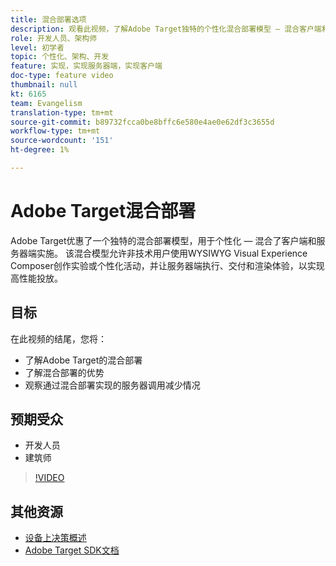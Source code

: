 ```yaml
---
title: 混合部署选项
description: 观看此视频，了解Adobe Target独特的个性化混合部署模型 — 混合客户端和服务器端实施。
role: 开发人员、架构师
level: 初学者
topic: 个性化、架构、开发
feature: 实现，实现服务器端，实现客户端
doc-type: feature video
thumbnail: null
kt: 6165
team: Evangelism
translation-type: tm+mt
source-git-commit: b89732fcca0be8bffc6e580e4ae0e62df3c3655d
workflow-type: tm+mt
source-wordcount: '151'
ht-degree: 1%

---
```



# Adobe Target混合部署

Adobe Target优惠了一个独特的混合部署模型，用于个性化 — 混合了客户端和服务器端实施。 该混合模型允许非技术用户使用WYSIWYG Visual Experience Composer创作实验或个性化活动，并让服务器端执行、交付和渲染体验，以实现高性能投放。 

## 目标

在此视频的结尾，您将：

* 了解Adobe Target的混合部署
* 了解混合部署的优势
* 观察通过混合部署实现的服务器调用减少情况

## 预期受众

* 开发人员
* 建筑师

>[!VIDEO](https://video.tv.adobe.com/v/41698/?quality=12)

## 其他资源

* [设备上决策概述](https://experienceleague.adobe.com/docs/target-learn/tutorials/implementation/on-device-decisioning-overview.html?lang=en#implementation)
* [Adobe Target SDK文档](https://adobetarget-sdks.gitbook.io/docs/on-device-decisioning/introduction-to-on-device-decisioning)
